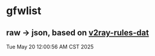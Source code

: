 # gfwlist
## raw -> json, based on [v2ray-rules-dat](https://github.com/Loyalsoldier/v2ray-rules-dat)
Tue May 20 12:00:56 AM CST 2025

